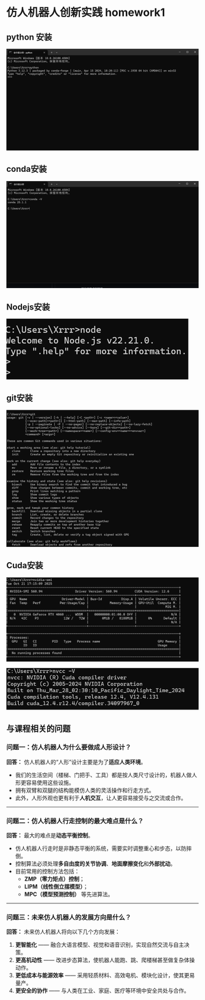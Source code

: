 # 仿人机器人创新实践 homework1

## python 安装

![image-20251021170313436](w01.assets/image-20251021170313436.png)

## conda安装

![image-20251021170528114](w01.assets/image-20251021170528114.png)

## Nodejs安装

![image-20251021171245411](w01.assets/image-20251021171245411.png)

## git安装

![image-20251021171040612](w01.assets/image-20251021171040612.png)

## Cuda安装

![image-20251021171516728](w01.assets/image-20251021171516728.png)

![image-20251021171554241](w01.assets/image-20251021171554241.png)

## 与课程相关的问题

### 问题一：仿人机器人为什么要做成人形设计？

**回答：**
 仿人机器人的“人形”设计主要是为了**适应人类环境**。

- 我们的生活空间（楼梯、门把手、工具）都是按人类尺寸设计的，机器人做人形更容易使用这些设施。
- 拥有双臂和双腿的结构能模仿人类的灵活操作和行走方式。
- 此外，人形外观也更有利于**人机交互**，让人更容易接受与之交流或合作。

------

### 问题二：仿人机器人行走控制的最大难点是什么？

**回答：**
 最大的难点是**动态平衡控制**。

- 仿人机器人行走时是非静态平衡的系统，需要实时调整重心和步态，以防摔倒。
- 控制算法必须处理**多自由度的关节协调**、**地面摩擦变化**和**外部扰动**。
- 目前常用的控制方法包括：
  - **ZMP（零力矩点）控制**；
  - **LIPM（线性倒立摆模型）**；
  - **MPC（模型预测控制）** 等先进算法。

------

### 问题三：未来仿人机器人的发展方向是什么？

**回答：**
 未来仿人机器人将向以下几个方向发展：

1. **更智能化** —— 融合大语言模型、视觉和语音识别，实现自然交流与自主决策。
2. **更高机动性** —— 改进步态算法，使机器人能跑、跳、爬楼梯甚至做复杂体操动作。
3. **更低成本与能源效率** —— 采用轻质材料、高效电机、模块化设计，使其更易量产。
4. **更安全的协作** —— 与人类在工业、家庭、医疗等环境中安全共处与合作。